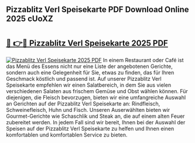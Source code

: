 ## Pizzablitz Verl Speisekarte PDF Download Online 2025 cUoXZ

# <h2><a href="http://gcd9q1.nevu.top/?p=Pizzablitz+Verl+Speisekarte">🔗 👉🔴 Pizzablitz Verl Speisekarte 2025 PDF</a></h2>

[![Pizzablitz Verl Speisekarte 2025 PDF](https://i.imgur.com/dBaPXMq.png)](http://gcd9q1.nevu.top/?p=Pizzablitz+Verl+Speisekarte)
In einem Restaurant oder Café ist das Menü des Essens nicht nur eine Liste der angebotenen Gerichte, sondern auch eine Gelegenheit für Sie, etwas zu finden, das für Ihren Geschmack köstlich und passend ist. Auf unserer Pizzablitz Verl Speisekarte empfehlen wir einen Salatbereich, in dem Sie aus vielen verschiedenen Salaten aus frischem Gemüse und Obst wählen können. Für diejenigen, die Fleisch bevorzugen, bieten wir eine umfangreiche Auswahl an Gerichten auf der Pizzablitz Verl Speisekarte an: Rindfleisch, Schweinefleisch, Huhn und Fisch. Unseren Auserwählten bieten wir Gourmet-Gerichte wie Schaschlik und Steak an, die auf einem alten Feuer zubereitet werden. In jedem Fall sind wir bereit, Ihnen bei der Auswahl der Speisen auf der Pizzablitz Verl Speisekarte zu helfen und Ihnen einen komfortablen und komfortablen Service zu bieten.
